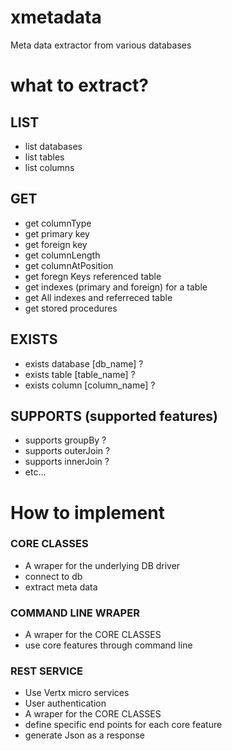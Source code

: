 # xmetadata
Meta data extractor from various databases

# what to extract?

## LIST
  * list databases
  * list tables
  * list columns

## GET
  * get columnType
  * get primary key
  * get foreign key
  * get columnLength
  * get columnAtPosition
  * get foregn Keys referenced table
  * get indexes (primary and foreign) for a table
  * get All indexes and referreced table
  * get stored procedures

## EXISTS
  * exists database [db_name] ?
  * exists table [table_name] ?
  * exists column [column_name] ?

## SUPPORTS (supported features)
  * supports groupBy ?
  * supports outerJoin ?
  * supports innerJoin ?
  * etc...
 
# How to implement

### CORE CLASSES
  * A wraper for the underlying DB driver
  * connect to db
  * extract meta data
 
### COMMAND LINE WRAPER
 * A wraper for the CORE CLASSES
 * use core features through command line

### REST SERVICE
 * Use Vertx micro services
 * User authentication
 * A wraper for the CORE CLASSES
 * define specific end points for each core feature
 * generate Json as a response
